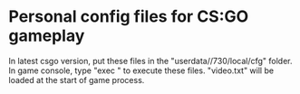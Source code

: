 # Personal config files for CS:GO gameplay
In latest csgo version, put these files in the "userdata/<user-id>/730/local/cfg" folder.
In game console, type "exec <config-file-name>" to execute these files.
"video.txt" will be loaded at the start of game process.
